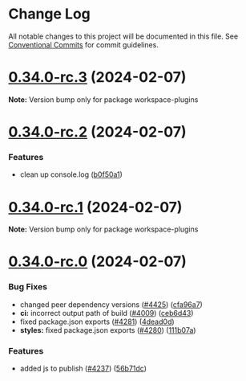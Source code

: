 # Change Log

All notable changes to this project will be documented in this file.
See [Conventional Commits](https://conventionalcommits.org) for commit guidelines.

# [0.34.0-rc.3](https://github.com/droshev/fundamental-styles/compare/v0.34.0-rc.2...v0.34.0-rc.3) (2024-02-07)

**Note:** Version bump only for package workspace-plugins





# [0.34.0-rc.2](https://github.com/droshev/fundamental-styles/compare/v0.34.0-rc.1...v0.34.0-rc.2) (2024-02-07)


### Features

* clean up console.log ([b0f50a1](https://github.com/droshev/fundamental-styles/commit/b0f50a10b41101f0f9dddf951bd0072c5811f02e))





# [0.34.0-rc.1](https://github.com/droshev/fundamental-styles/compare/v0.34.0-rc.0...v0.34.0-rc.1) (2024-02-07)

**Note:** Version bump only for package workspace-plugins





# [0.34.0-rc.0](https://github.com/droshev/fundamental-styles/compare/v0.24.2...v0.34.0-rc.0) (2024-02-07)


### Bug Fixes

* changed peer dependency versions ([#4425](https://github.com/droshev/fundamental-styles/issues/4425)) ([cfa96a7](https://github.com/droshev/fundamental-styles/commit/cfa96a72a27a7919e1a546b7e350a7f63386a8e0))
* **ci:** incorrect output path of build ([#4009](https://github.com/droshev/fundamental-styles/issues/4009)) ([ceb6d43](https://github.com/droshev/fundamental-styles/commit/ceb6d4348c5d8949d565e3d8db29d6fe56b78656))
* fixed package.json exports ([#4281](https://github.com/droshev/fundamental-styles/issues/4281)) ([4dead0d](https://github.com/droshev/fundamental-styles/commit/4dead0d361bd0549c0879d5444954fdae4ba8750))
* **styles:** fixed package.json exports ([#4280](https://github.com/droshev/fundamental-styles/issues/4280)) ([111b07a](https://github.com/droshev/fundamental-styles/commit/111b07abd76e7abc8cab7f3c215d59e909d09226))


### Features

* added js to publish ([#4237](https://github.com/droshev/fundamental-styles/issues/4237)) ([56b71dc](https://github.com/droshev/fundamental-styles/commit/56b71dcdaf35ce184bdb306a8993dd96c83a9188))

